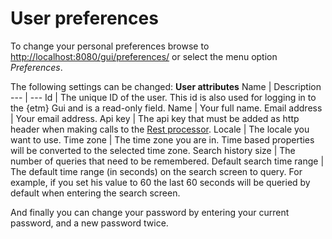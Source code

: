 # User preferences
To change your personal preferences browse to <http://localhost:8080/gui/preferences/> or select the menu option *Preferences*.

The following settings can be changed:
**User attributes**
Name | Description
--- | ---
Id | The unique ID of the user. This id is also used for logging in to the {etm} Gui and is a read-only field.
Name | Your full name.
Email address | Your email address.
Api key | The api key that must be added as http header when making calls to the [Rest processor](../processing-events/rest-processor.md).
Locale | The locale you want to use.
Time zone | The time zone you are in. Time based properties will be converted to the selected time zone.
Search history size | The number of queries that need to be remembered.
Default search time range | The default time range (in seconds) on the search screen to query. For example, if you set his value to 60 the last 60 seconds will be queried by default when entering the search screen.

And finally you can change your password by entering your current password, and a new password twice.

